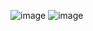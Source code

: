 ![image](https://github.com/fbreseghello/azure-ml-model-builder/assets/99092931/fd3fb00b-0e76-404e-8239-1ed4f85099ec)
![image](https://github.com/fbreseghello/azure-ml-model-builder/assets/99092931/657892ad-e6c7-4502-8a6b-77f82dc7561f)
